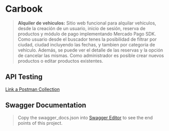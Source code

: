 # Carbook

>**Alquiler de vehiculos:** 
>Sitio web funcional para alquilar vehiculos, desde la creación de un usuario, inicio de sesión, reserva de productos y módulo de pago implementando Mercado Pago SDK. 
Como usuario desde el buscador tenes la posibilidad de filtrar por ciudad, ciudad incluyendo las fechas, y tambien por categoria de vehículo. Además, se puede ver el detalle de las reservas y la opción de cancelar las mismas.
Como administrador es posible crear nuevos productos o editar productos existentes.
>

## API Testing
[Link a Postman Collection](https://documenter.getpostman.com/view/18629048/2s8YekQEjs)

## Swagger Documentation

>Copy the swagger_docs.json into [Swagger Editor](https://editor.swagger.io/) to see the end points of this project. 
